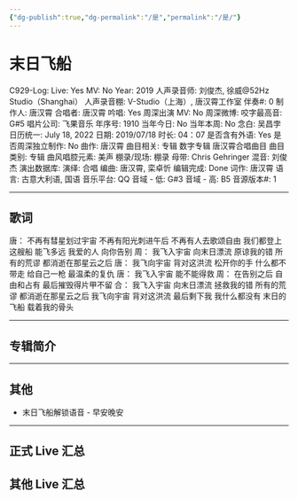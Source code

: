 ```yaml
---
{"dg-publish":true,"dg-permalink":"/是","permalink":"/是/"}
---
```



# 末日飞船

C929-Log:
Live: Yes
MV: No
Year: 2019
人声录音师: 刘俊杰, 徐威@52Hz Studio（Shanghai）
人声录音棚: V-Studio（上海）, 唐汉霄工作室
伴奏#: 0
制作人: 唐汉霄
合唱者: 唐汉霄
吟唱: Yes
周深出演 MV: No
周深微博:
咬字最高音: G#5
唱片公司: 飞果音乐
年序号: 1910
当年今日: No
当年本周: No
念白: 吴昌孛
日历统一: July 18, 2022
日期: 2019/07/18
时长: 04：07
是否含有外语: Yes
是否周深独立制作: No
曲作: 唐汉霄
曲目相关: 专辑 数字专辑 唐汉霄合唱曲目
曲目类别: 专辑
曲风唱腔元素: 美声
棚录/现场: 棚录
母带: Chris Gehringer
混音: 刘俊杰
演出数据库:
演绎: 合唱
编曲: 唐汉霄, 栾卓忻
编辑完成: Done
词作: 唐汉霄
语言: 古意大利语, 国语
音乐平台: QQ
音域 - 低: G#3
音域 - 高: B5
音源版本#: 1

---

## 歌词

唐：
不再有彗星划过宇宙
不再有阳光刺进午后
不再有人去歌颂自由
我们都登上这艘船
能飞多远
我爱的人
向你告别
周：
我飞入宇宙
向末日漂流
原谅我的错
所有的荒谬
都消逝在那星云之后
唐：
我飞向宇宙
背对这洪流
松开你的手 什么都不带走
给自己一枪 最温柔的复仇
唐：
我飞入宇宙
能不能得救
周：
在告别之后
自由和占有
最后摧毁得片甲不留
合：
我飞入宇宙
向末日漂流
拯救我的错
所有的荒谬
都消逝在那星云之后
我飞向宇宙
背对这洪流
最后剩下我 我什么都没有
末日的飞船 载着我的骨头

---

## 专辑简介

---

## 其他

- 末日飞船解锁语音 - 早安晚安

---

## 正式 Live 汇总

## 其他 Live 汇总
